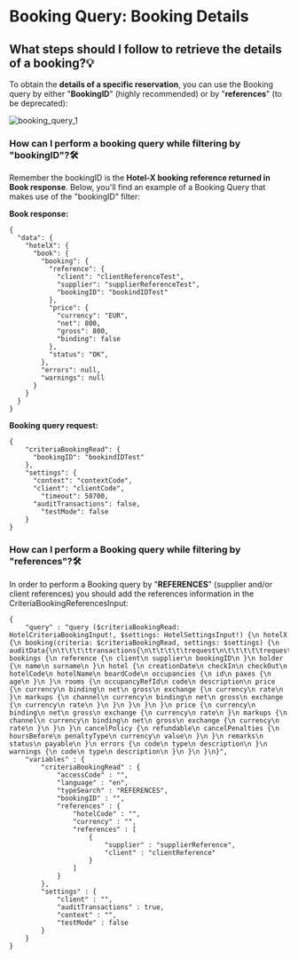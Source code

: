 ﻿---
sidebar_position: 2
---

# Booking Query: Booking Details


## What steps should I follow to retrieve the details of a booking?💡
To obtain the **details of a specific reservation**, you can use the Booking query by either "**BookingID**" (highly recommended) or by "**references**" (to be deprecated):

![booking_query_1](https://storage.travelgate.com/kbase/booking_query_1.jpg)


### How can I perform a booking query while filtering by "bookingID"?🛠️
Remember the bookingID is the **Hotel-X booking reference returned in Book response**. Below, you'll find an example of a Booking Query that makes use of the "bookingID" filter:

**Book response:**
```
{
  "data": {
    "hotelX": {
      "book": {
        "booking": {
          "reference": {
            "client": "clientReferenceTest",
            "supplier": "supplierReferenceTest",
            "bookingID": "bookindIDTest"
          },
          "price": {
            "currency": "EUR",
            "net": 800,
            "gross": 800,
            "binding": false
          },
          "status": "OK",
        },
        "errors": null,
        "warnings": null
      }
    }
  }
}
```

**Booking query request:**

```
{
    "criteriaBookingRead": {
      "bookingID": "bookindIDTest"
    },
    "settings": {
      "context": "contextCode",
      "client": "clientCode",
        "timeout": 58700,
      "auditTransactions": false,
        "testMode": false
    }
}

```

### How can I perform a Booking query while filtering by "references"?🛠️
In order to perform a Booking query by "**REFERENCES**" (supplier and/or client references) you should add the references information in the CriteriaBookingReferencesInput:

```
{
    "query" : "query ($criteriaBookingRead: HotelCriteriaBookingInput!, $settings: HotelSettingsInput!) {\n hotelX {\n booking(criteria: $criteriaBookingRead, settings: $settings) {\n auditData{\n\t\t\t\ttransactions{\n\t\t\t\t\trequest\n\t\t\t\t\trequest\n\t\t\t\t}\n\t\t\t\ttimeStamp\n\t\t\t}\n bookings {\n reference {\n client\n supplier\n bookingID\n }\n holder {\n name\n surname\n }\n hotel {\n creationDate\n checkIn\n checkOut\n hotelCode\n hotelName\n boardCode\n occupancies {\n id\n paxes {\n age\n }\n }\n rooms {\n occupancyRefId\n code\n description\n price {\n currency\n binding\n net\n gross\n exchange {\n currency\n rate\n }\n markups {\n channel\n currency\n binding\n net\n gross\n exchange {\n currency\n rate\n }\n }\n }\n }\n }\n price {\n currency\n binding\n net\n gross\n exchange {\n currency\n rate\n }\n markups {\n channel\n currency\n binding\n net\n gross\n exchange {\n currency\n rate\n }\n }\n }\n cancelPolicy {\n refundable\n cancelPenalties {\n hoursBefore\n penaltyType\n currency\n value\n }\n }\n remarks\n status\n payable\n }\n errors {\n code\n type\n description\n }\n warnings {\n code\n type\n description\n }\n }\n }\n}",
    "variables" : {
        "criteriaBookingRead" : {
            "accessCode" : "",
            "language" : "en",
            "typeSearch" : "REFERENCES",
            "bookingID" : "",
            "references" : {
                "hotelCode" : "",
                "currency" : "",
                "references" : [
                    {
                        "supplier" : "supplierReference",
                        "client" : "clientReference"
                    }
                ]
            }
        },
        "settings" : {
            "client" : "",
            "auditTransactions" : true,
            "context" : "",
            "testMode" : false
        }
    }
}
```